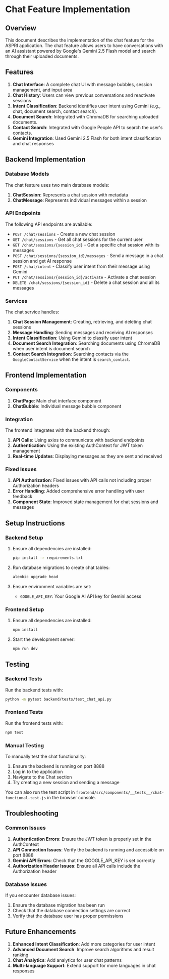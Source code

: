 # Chat Feature Implementation

## Overview

This document describes the implementation of the chat feature for the ASPRI application. The chat feature allows users to have conversations with an AI assistant powered by Google's Gemini 2.5 Flash model and search through their uploaded documents.

## Features

1. **Chat Interface**: A complete chat UI with message bubbles, session management, and input area
2. **Chat History**: Users can view previous conversations and reactivate sessions
3. **Intent Classification**: Backend identifies user intent using Gemini (e.g., chat, document search, contact search).
4. **Document Search**: Integrated with ChromaDB for searching uploaded documents.
5. **Contact Search**: Integrated with Google People API to search the user's contacts.
5. **Gemini Integration**: Used Gemini 2.5 Flash for both intent classification and chat responses

## Backend Implementation

### Database Models

The chat feature uses two main database models:

1. **ChatSession**: Represents a chat session with metadata
2. **ChatMessage**: Represents individual messages within a session

### API Endpoints

The following API endpoints are available:

- `POST /chat/sessions` - Create a new chat session
- `GET /chat/sessions` - Get all chat sessions for the current user
- `GET /chat/sessions/{session_id}` - Get a specific chat session with its messages
- `POST /chat/sessions/{session_id}/messages` - Send a message in a chat session and get AI response
- `POST /chat/intent` - Classify user intent from their message using Gemini
- `PUT /chat/sessions/{session_id}/activate` - Activate a chat session
- `DELETE /chat/sessions/{session_id}` - Delete a chat session and all its messages

### Services

The chat service handles:

1. **Chat Session Management**: Creating, retrieving, and deleting chat sessions
2. **Message Handling**: Sending messages and receiving AI responses
3. **Intent Classification**: Using Gemini to classify user intent
4. **Document Search Integration**: Searching documents using ChromaDB when user intent is document search
5. **Contact Search Integration**: Searching contacts via the `GoogleContactService` when the intent is `search_contact`.

## Frontend Implementation

### Components

1. **ChatPage**: Main chat interface component
2. **ChatBubble**: Individual message bubble component

### Integration

The frontend integrates with the backend through:

1. **API Calls**: Using axios to communicate with backend endpoints
2. **Authentication**: Using the existing AuthContext for JWT token management
3. **Real-time Updates**: Displaying messages as they are sent and received

### Fixed Issues

1. **API Authorization**: Fixed issues with API calls not including proper Authorization headers
2. **Error Handling**: Added comprehensive error handling with user feedback
3. **Component State**: Improved state management for chat sessions and messages

## Setup Instructions

### Backend Setup

1. Ensure all dependencies are installed:
   ```bash
   pip install -r requirements.txt
   ```

2. Run database migrations to create chat tables:
   ```bash
   alembic upgrade head
   ```

3. Ensure environment variables are set:
   - `GOOGLE_API_KEY`: Your Google AI API key for Gemini access

### Frontend Setup

1. Ensure all dependencies are installed:
   ```bash
   npm install
   ```

2. Start the development server:
   ```bash
   npm run dev
   ```

## Testing

### Backend Tests

Run the backend tests with:
```bash
python -m pytest backend/tests/test_chat_api.py
```

### Frontend Tests

Run the frontend tests with:
```bash
npm test
```

### Manual Testing

To manually test the chat functionality:

1. Ensure the backend is running on port 8888
2. Log in to the application
3. Navigate to the Chat section
4. Try creating a new session and sending a message

You can also run the test script in `frontend/src/components/__tests__/chat-functional-test.js` in the browser console.

## Troubleshooting

### Common Issues

1. **Authentication Errors**: Ensure the JWT token is properly set in the AuthContext
2. **API Connection Issues**: Verify the backend is running and accessible on port 8888
3. **Gemini API Errors**: Check that the GOOGLE_API_KEY is set correctly
4. **Authorization Header Issues**: Ensure all API calls include the Authorization header

### Database Issues

If you encounter database issues:

1. Ensure the database migration has been run
2. Check that the database connection settings are correct
3. Verify that the database user has proper permissions

## Future Enhancements

1. **Enhanced Intent Classification**: Add more categories for user intent
2. **Advanced Document Search**: Improve search algorithms and result ranking
3. **Chat Analytics**: Add analytics for user chat patterns
4. **Multi-language Support**: Extend support for more languages in chat responses